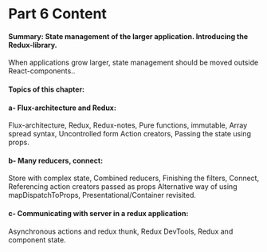 # Part 6 Content

#### Summary: State management of the larger application. Introducing the Redux-library.
When applications grow larger, state management should be moved outside React-components..

#### Topics of this chapter:

#### a- Flux-architecture and Redux:
Flux-architecture, Redux, Redux-notes, Pure functions, immutable, Array spread syntax, Uncontrolled form
Action creators, Passing the state using props.

#### b- Many reducers, connect:
Store with complex state, Combined reducers, Finishing the filters, Connect, Referencing action creators passed as props
Alternative way of using mapDispatchToProps, Presentational/Container revisited.

#### c- Communicating with server in a redux application:
Asynchronous actions and redux thunk, Redux DevTools, Redux and component state.
